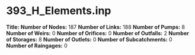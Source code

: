 # 393_H_Elements.inp
**Title:** 
**Number of Nodes:** 187
**Number of Links:** 188
**Number of Pumps:** 8
**Number of Weirs:** 0
**Number of Orifices:** 0
**Number of Outfalls:** 2
**Number of Storages:** 8
**Number of Outlets:** 0
**Number of Subcatchments:** 0
**Number of Raingages:** 0
